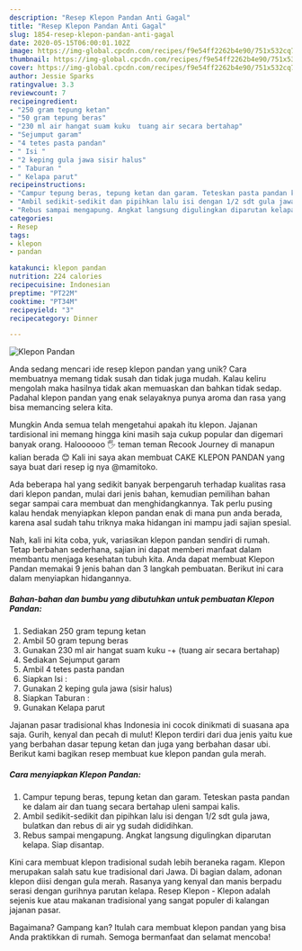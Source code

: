 ```yaml
---
description: "Resep Klepon Pandan Anti Gagal"
title: "Resep Klepon Pandan Anti Gagal"
slug: 1854-resep-klepon-pandan-anti-gagal
date: 2020-05-15T06:00:01.102Z
image: https://img-global.cpcdn.com/recipes/f9e54ff2262b4e90/751x532cq70/klepon-pandan-foto-resep-utama.jpg
thumbnail: https://img-global.cpcdn.com/recipes/f9e54ff2262b4e90/751x532cq70/klepon-pandan-foto-resep-utama.jpg
cover: https://img-global.cpcdn.com/recipes/f9e54ff2262b4e90/751x532cq70/klepon-pandan-foto-resep-utama.jpg
author: Jessie Sparks
ratingvalue: 3.3
reviewcount: 7
recipeingredient:
- "250 gram tepung ketan"
- "50 gram tepung beras"
- "230 ml air hangat suam kuku  tuang air secara bertahap"
- "Sejumput garam"
- "4 tetes pasta pandan"
- " Isi "
- "2 keping gula jawa sisir halus"
- " Taburan "
- " Kelapa parut"
recipeinstructions:
- "Campur tepung beras, tepung ketan dan garam. Teteskan pasta pandan ke dalam air dan tuang secara bertahap uleni sampai kalis."
- "Ambil sedikit-sedikit dan pipihkan lalu isi dengan 1/2 sdt gula jawa, bulatkan dan rebus di air yg sudah dididihkan."
- "Rebus sampai mengapung. Angkat langsung digulingkan diparutan kelapa. Siap disantap."
categories:
- Resep
tags:
- klepon
- pandan

katakunci: klepon pandan 
nutrition: 224 calories
recipecuisine: Indonesian
preptime: "PT22M"
cooktime: "PT34M"
recipeyield: "3"
recipecategory: Dinner

---
```



![Klepon Pandan](https://img-global.cpcdn.com/recipes/f9e54ff2262b4e90/751x532cq70/klepon-pandan-foto-resep-utama.jpg)

Anda sedang mencari ide resep klepon pandan yang unik? Cara membuatnya memang tidak susah dan tidak juga mudah. Kalau keliru mengolah maka hasilnya tidak akan memuaskan dan bahkan tidak sedap. Padahal klepon pandan yang enak selayaknya punya aroma dan rasa yang bisa memancing selera kita.

Mungkin Anda semua telah mengetahui apakah itu klepon. Jajanan tardisional ini memang hingga kini masih saja cukup popular dan digemari banyak orang. Haloooooo 🖐 teman teman Recook Journey di manapun kalian berada 😊 Kali ini saya akan membuat CAKE KLEPON PANDAN yang saya buat dari resep ig nya @mamitoko.

Ada beberapa hal yang sedikit banyak berpengaruh terhadap kualitas rasa dari klepon pandan, mulai dari jenis bahan, kemudian pemilihan bahan segar sampai cara membuat dan menghidangkannya. Tak perlu pusing kalau hendak menyiapkan klepon pandan enak di mana pun anda berada, karena asal sudah tahu triknya maka hidangan ini mampu jadi sajian spesial.


Nah, kali ini kita coba, yuk, variasikan klepon pandan sendiri di rumah. Tetap berbahan sederhana, sajian ini dapat memberi manfaat dalam membantu menjaga kesehatan tubuh kita. Anda dapat membuat Klepon Pandan memakai 9 jenis bahan dan 3 langkah pembuatan. Berikut ini cara dalam menyiapkan hidangannya.

<!--inarticleads1-->

##### Bahan-bahan dan bumbu yang dibutuhkan untuk pembuatan Klepon Pandan:

1. Sediakan 250 gram tepung ketan
1. Ambil 50 gram tepung beras
1. Gunakan 230 ml air hangat suam kuku -+ (tuang air secara bertahap)
1. Sediakan Sejumput garam
1. Ambil 4 tetes pasta pandan
1. Siapkan  Isi :
1. Gunakan 2 keping gula jawa (sisir halus)
1. Siapkan  Taburan :
1. Gunakan  Kelapa parut


Jajanan pasar tradisional khas Indonesia ini cocok dinikmati di suasana apa saja. Gurih, kenyal dan pecah di mulut! Klepon terdiri dari dua jenis yaitu kue yang berbahan dasar tepung ketan dan juga yang berbahan dasar ubi. Berikut kami bagikan resep membuat kue klepon pandan gula merah. 

<!--inarticleads2-->

##### Cara menyiapkan Klepon Pandan:

1. Campur tepung beras, tepung ketan dan garam. Teteskan pasta pandan ke dalam air dan tuang secara bertahap uleni sampai kalis.
1. Ambil sedikit-sedikit dan pipihkan lalu isi dengan 1/2 sdt gula jawa, bulatkan dan rebus di air yg sudah dididihkan.
1. Rebus sampai mengapung. Angkat langsung digulingkan diparutan kelapa. Siap disantap.


Kini cara membuat klepon tradisional sudah lebih beraneka ragam. Klepon merupakan salah satu kue tradisional dari Jawa. Di bagian dalam, adonan klepon diisi dengan gula merah. Rasanya yang kenyal dan manis berpadu serasi dengan gurihnya parutan kelapa. Resep Klepon - Klepon adalah sejenis kue atau makanan tradisional yang sangat populer di kalangan jajanan pasar. 

Bagaimana? Gampang kan? Itulah cara membuat klepon pandan yang bisa Anda praktikkan di rumah. Semoga bermanfaat dan selamat mencoba!
